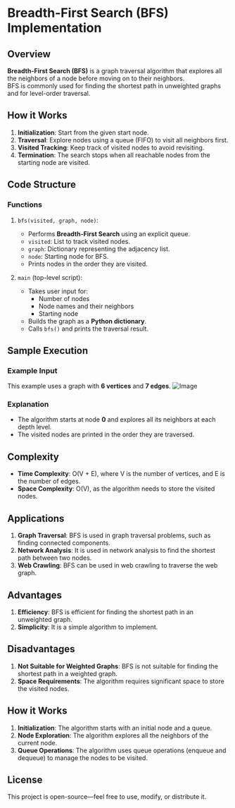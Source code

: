 # Breadth-First Search (BFS) Implementation

## Overview

**Breadth-First Search (BFS)** is a graph traversal algorithm that explores all the neighbors of a node before moving on to their neighbors.  
BFS is commonly used for finding the shortest path in unweighted graphs and for level-order traversal.

## How it Works

1. **Initialization**: Start from the given start node.  
2. **Traversal**: Explore nodes using a queue (FIFO) to visit all neighbors first.  
3. **Visited Tracking**: Keep track of visited nodes to avoid revisiting.  
4. **Termination**: The search stops when all reachable nodes from the starting node are visited.

## Code Structure

### Functions

1.  `bfs(visited, graph, node)`:
    *   Performs **Breadth-First Search** using an explicit queue.
    *   `visited`: List to track visited nodes.  
    *   `graph`: Dictionary representing the adjacency list.  
    *   `node`: Starting node for BFS.  
    *   Prints nodes in the order they are visited.

2.  `main` (top-level script):
    *   Takes user input for:
        - Number of nodes  
        - Node names and their neighbors  
        - Starting node
    *   Builds the graph as a **Python dictionary**.  
    *   Calls `bfs()` and prints the traversal result.

## Sample Execution

### Example Input


This example uses a graph with **6 vertices** and **7 edges**.
![Image](https://github.com/user-attachments/assets/501a46bc-47d5-43ed-8df7-69e0181ebdad)
### Explanation

*   The algorithm starts at node **0** and explores all its neighbors at each depth level.
*   The visited nodes are printed in the order they are traversed.

## Complexity

*   **Time Complexity**: O(V + E), where V is the number of vertices, and E is the number of edges.
*   **Space Complexity**: O(V), as the algorithm needs to store the visited nodes.

## Applications

1.  **Graph Traversal**: BFS is used in graph traversal problems, such as finding connected components.
2.  **Network Analysis**: It is used in network analysis to find the shortest path between two nodes.
3.  **Web Crawling**: BFS can be used in web crawling to traverse the web graph.

## Advantages

1.  **Efficiency**: BFS is efficient for finding the shortest path in an unweighted graph.
2.  **Simplicity**: It is a simple algorithm to implement.

## Disadvantages

1.  **Not Suitable for Weighted Graphs**: BFS is not suitable for finding the shortest path in a weighted graph.
2.  **Space Requirements**: The algorithm requires significant space to store the visited nodes.

## How it Works

1.  **Initialization**: The algorithm starts with an initial node and a queue.
2.  **Node Exploration**: The algorithm explores all the neighbors of the current node.
3.  **Queue Operations**: The algorithm uses queue operations (enqueue and dequeue) to manage the nodes to be visited.

## License

This project is open-source—feel free to use, modify, or distribute it.
